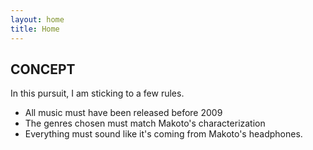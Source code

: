 ```yaml
---
layout: home
title: Home
---
```


## CONCEPT

In this pursuit, I am sticking to a few rules.  

* All music must have been released before 2009
* The genres chosen must match Makoto's characterization
* Everything must sound like it's coming from Makoto's headphones.
